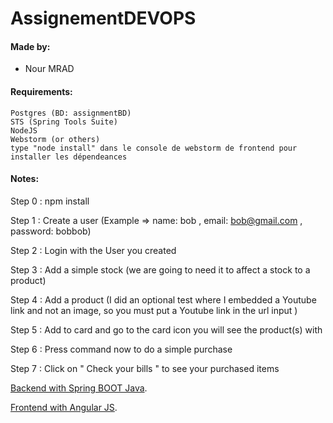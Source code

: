 # AssignementDEVOPS

#### Made by:

- Nour MRAD


#### Requirements:
```
Postgres (BD: assignmentBD)
STS (Spring Tools Suite)
NodeJS
Webstorm (or others)
type "node install" dans le console de webstorm de frontend pour installer les dépendeances
```
#### Notes:

Step 0 : npm install

Step 1 : Create a user (Example => name: bob , email: bob@gmail.com , password: bobbob)

Step 2 : Login with the User you created

Step 3 : Add a simple stock (we are going to need it to affect a stock to a product)

Step 4 : Add a product (I did an optional test where I embedded a Youtube link and not an image, so you must put a Youtube link in the url input )

Step 5 : Add to card and go to the card icon you will see the product(s) with 

Step 6 : Press command now to do a simple purchase

Step 7 : Click on " Check your bills " to see your purchased items

[Backend with Spring BOOT Java](https://gitlab.com/Nour9911/internassignmentbackend.git
).

[Frontend with Angular JS](https://gitlab.com/Nour9911/internassignmentfrontend.git
).



